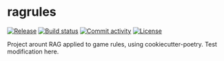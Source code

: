 # ragrules

[![Release](https://img.shields.io/github/v/release/ThbltRmn/ragrules)](https://img.shields.io/github/v/release/ThbltRmn/ragrules)
[![Build status](https://img.shields.io/github/actions/workflow/status/ThbltRmn/ragrules/main.yml?branch=main)](https://github.com/ThbltRmn/ragrules/actions/workflows/main.yml?query=branch%3Amain)
[![Commit activity](https://img.shields.io/github/commit-activity/m/ThbltRmn/ragrules)](https://img.shields.io/github/commit-activity/m/ThbltRmn/ragrules)
[![License](https://img.shields.io/github/license/ThbltRmn/ragrules)](https://img.shields.io/github/license/ThbltRmn/ragrules)

Project arount RAG applied to game rules, using cookiecutter-poetry.
Test modification here.
